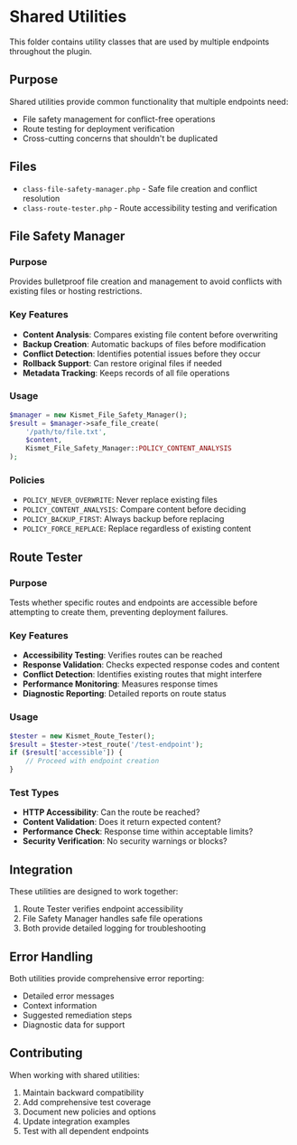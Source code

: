 # Shared Utilities

This folder contains utility classes that are used by multiple endpoints throughout the plugin.

## Purpose

Shared utilities provide common functionality that multiple endpoints need:

- File safety management for conflict-free operations
- Route testing for deployment verification
- Cross-cutting concerns that shouldn't be duplicated

## Files

- `class-file-safety-manager.php` - Safe file creation and conflict resolution
- `class-route-tester.php` - Route accessibility testing and verification

## File Safety Manager

### Purpose

Provides bulletproof file creation and management to avoid conflicts with existing files or hosting restrictions.

### Key Features

- **Content Analysis**: Compares existing file content before overwriting
- **Backup Creation**: Automatic backups of files before modification
- **Conflict Detection**: Identifies potential issues before they occur
- **Rollback Support**: Can restore original files if needed
- **Metadata Tracking**: Keeps records of all file operations

### Usage

```php
$manager = new Kismet_File_Safety_Manager();
$result = $manager->safe_file_create(
    '/path/to/file.txt',
    $content,
    Kismet_File_Safety_Manager::POLICY_CONTENT_ANALYSIS
);
```

### Policies

- `POLICY_NEVER_OVERWRITE`: Never replace existing files
- `POLICY_CONTENT_ANALYSIS`: Compare content before deciding
- `POLICY_BACKUP_FIRST`: Always backup before replacing
- `POLICY_FORCE_REPLACE`: Replace regardless of existing content

## Route Tester

### Purpose

Tests whether specific routes and endpoints are accessible before attempting to create them, preventing deployment failures.

### Key Features

- **Accessibility Testing**: Verifies routes can be reached
- **Response Validation**: Checks expected response codes and content
- **Conflict Detection**: Identifies existing routes that might interfere
- **Performance Monitoring**: Measures response times
- **Diagnostic Reporting**: Detailed reports on route status

### Usage

```php
$tester = new Kismet_Route_Tester();
$result = $tester->test_route('/test-endpoint');
if ($result['accessible']) {
    // Proceed with endpoint creation
}
```

### Test Types

- **HTTP Accessibility**: Can the route be reached?
- **Content Validation**: Does it return expected content?
- **Performance Check**: Response time within acceptable limits?
- **Security Verification**: No security warnings or blocks?

## Integration

These utilities are designed to work together:

1. Route Tester verifies endpoint accessibility
2. File Safety Manager handles safe file operations
3. Both provide detailed logging for troubleshooting

## Error Handling

Both utilities provide comprehensive error reporting:

- Detailed error messages
- Context information
- Suggested remediation steps
- Diagnostic data for support

## Contributing

When working with shared utilities:

1. Maintain backward compatibility
2. Add comprehensive test coverage
3. Document new policies and options
4. Update integration examples
5. Test with all dependent endpoints
